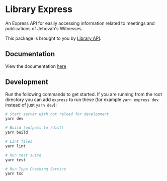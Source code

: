 # Library Express

An Express API for easily accessing information related to meetings and publications of Jehovah's Witnesses.

This package is brought to you by [Library API](../../README.md).

## Documentation

View the documentation [here](https://benshelton.github.io/library-api/express)

## Development

Run the following commands to get started. If you are running from the root directory you can add `express` to run these (for example `yarn express dev` instead of just `yarn dev`):

```bash
# Start server with hot reload for development
yarn dev

# Build (outputs to /dist)
yarn build

# Lint files
yarn lint

# Run test suite
yarn test

# Run Type Checking Service
yarn tsc
```
